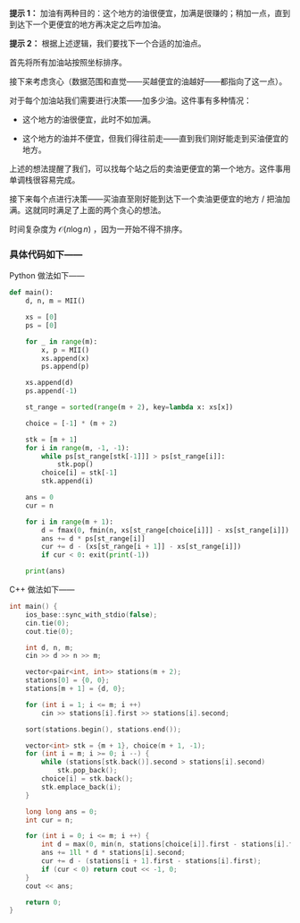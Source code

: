 **提示 1：** 加油有两种目的：这个地方的油很便宜，加满是很赚的；稍加一点，直到到达下一个更便宜的地方再决定之后咋加油。

**提示 2：** 根据上述逻辑，我们要找下一个合适的加油点。

首先将所有加油站按照坐标排序。

接下来考虑贪心（数据范围和直觉——买越便宜的油越好——都指向了这一点）。

对于每个加油站我们需要进行决策——加多少油。这件事有多种情况：

- 这个地方的油很便宜，此时不如加满。

- 这个地方的油并不便宜，但我们得往前走——直到我们刚好能走到买油便宜的地方。

上述的想法提醒了我们，可以找每个站之后的卖油更便宜的第一个地方。这件事用单调栈很容易完成。

接下来每个点进行决策——买油直至刚好能到达下一个卖油更便宜的地方 / 把油加满。这就同时满足了上面的两个贪心的想法。

时间复杂度为 $\mathcal{O}(n\log n)$ ，因为一开始不得不排序。

### 具体代码如下——

Python 做法如下——

```Python []
def main():
    d, n, m = MII()

    xs = [0]
    ps = [0]

    for _ in range(m):
        x, p = MII()
        xs.append(x)
        ps.append(p)

    xs.append(d)
    ps.append(-1)

    st_range = sorted(range(m + 2), key=lambda x: xs[x])

    choice = [-1] * (m + 2)

    stk = [m + 1]
    for i in range(m, -1, -1):
        while ps[st_range[stk[-1]]] > ps[st_range[i]]:
            stk.pop()
        choice[i] = stk[-1]
        stk.append(i)

    ans = 0
    cur = n

    for i in range(m + 1):
        d = fmax(0, fmin(n, xs[st_range[choice[i]]] - xs[st_range[i]]) - cur)
        ans += d * ps[st_range[i]]
        cur += d - (xs[st_range[i + 1]] - xs[st_range[i]])
        if cur < 0: exit(print(-1))

    print(ans)
```

C++ 做法如下——

```cpp []
int main() {
    ios_base::sync_with_stdio(false);
    cin.tie(0);
    cout.tie(0);

    int d, n, m;
    cin >> d >> n >> m;

    vector<pair<int, int>> stations(m + 2);
    stations[0] = {0, 0};
    stations[m + 1] = {d, 0};

    for (int i = 1; i <= m; i ++)
        cin >> stations[i].first >> stations[i].second;

    sort(stations.begin(), stations.end());

    vector<int> stk = {m + 1}, choice(m + 1, -1);
    for (int i = m; i >= 0; i --) {
        while (stations[stk.back()].second > stations[i].second)
            stk.pop_back();
        choice[i] = stk.back();
        stk.emplace_back(i);
    }

    long long ans = 0;
    int cur = n;

    for (int i = 0; i <= m; i ++) {
        int d = max(0, min(n, stations[choice[i]].first - stations[i].first) - cur);
        ans += 1ll * d * stations[i].second;
        cur += d - (stations[i + 1].first - stations[i].first);
        if (cur < 0) return cout << -1, 0;
    }
    cout << ans;

    return 0;
}
```
